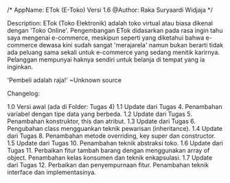 /*
  AppName: ETok (E-Toko) Versi 1.6
  @Author: Raka Suryaardi Widjaja
*/

Description:
  ETok (Toko Elektronik) adalah toko virtual atau biasa dikenal dengan 'Toko Online'.
  Pengembangan ETok didasarkan pada rasa ingin tahu saya mengenai e-commerce,
  meskipun seperti yang diketahui bahwa e-commerce dewasa kini sudah sangat 'merajarela'
  namun bukan berarti tidak ada peluang sama sekali untuk e-commerce yang sedang menitik karirnya.
  Pelanggan mempunyai haknya sendiri untuk belanja di tempat yang ia inginkan.

  'Pembeli adalah raja!' ~Unknown source

Changelog:

1.0 Versi awal (ada di Folder: Tugas 4)
1.1 Update dari Tugas 4.
    Penambahan variabel dengan tipe data yang berbeda.
1.2 Update dari Tugas 5.
    Penambahan konstruktor, this dan atribut.
1.3 Update dari Tugas 6.
    Pengubahan class mengguankan teknik pewarisan (inheritance).
1.4 Update dari Tugas 8.
    Penambahan metode overriding, key super dan constructor.
1.5 Update dari Tugas 10.
    Penambahan teknik abstraksi toko.
1.6 Update dari Tugas 11.
    Perbaikan fitur tambah barang dengan menggunakan array of object.
    Penambahan kelas konsumen dan teknik enkapsulasi.
1.7 Update dari Tugas 12.
    Perbaikan dan penyempurnaan fitur.
    Penambahan teknik interface dan implementasinya.
